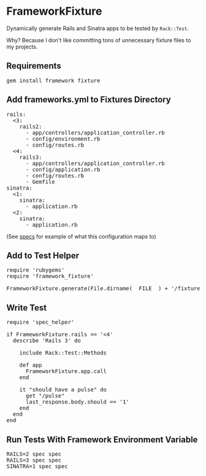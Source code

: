 FrameworkFixture
================

Dynamically generate Rails and Sinatra apps to be tested by <code>Rack::Test</code>.

Why? Because I don't like committing tons of unnecessary fixture files to my projects.

Requirements
------------

<pre>
gem install framework_fixture
</pre>

Add frameworks.yml to Fixtures Directory
----------------------------------------

<pre>
rails:
  &lt;3:
    rails2:
      - app/controllers/application_controller.rb
      - config/environment.rb
      - config/routes.rb
  &lt;4:
    rails3:
      - app/controllers/application_controller.rb
      - config/application.rb
      - config/routes.rb
      - Gemfile
sinatra:
  &lt;1:
    sinatra:
      - application.rb
  &lt;2:
    sinatra:
      - application.rb
</pre>

(See [specs](https://github.com/winton/framework_fixture/tree/master/spec/) for example of what this configuration maps to)

Add to Test Helper
------------------

<pre>
require 'rubygems'
require 'framework_fixture'

FrameworkFixture.generate(File.dirname(__FILE__) + '/fixtures')
</pre>

Write Test
----------

<pre>
require 'spec_helper'

if FrameworkFixture.rails == '&lt;4'
  describe 'Rails 3' do

    include Rack::Test::Methods

    def app
      FrameworkFixture.app.call
    end

    it "should have a pulse" do
      get "/pulse"
      last_response.body.should == '1'
    end
  end
end
</pre>

Run Tests With Framework Environment Variable
---------------------------------------------

<pre>
RAILS=2 spec spec
RAILS=3 spec spec
SINATRA=1 spec spec
</pre>
